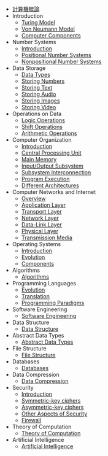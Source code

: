 - [計算機概論](/notes/computer-science/計算機概論/course-materials/course-materials)
- Introduction
    - [Turing Model](/notes/computer-science/計算機概論/ch01/1-1)
    - [Von Neumann Model](/notes/computer-science/計算機概論/ch01/1-2)
    - [Computer Components](/notes/computer-science/計算機概論/ch01/1-3)
- Number Systems
    - [Introduction](/notes/computer-science/計算機概論/ch02/2-1)
    - [Positional Number Systems](/notes/computer-science/計算機概論/ch02/2-2)
    - [Nonpositional Number Systems](/notes/computer-science/計算機概論/ch02/2-3)
- Data Storage
    - [Data Types](/notes/computer-science/計算機概論/ch03/3-1)
    - [Storing Numbers](/notes/computer-science/計算機概論/ch03/3-2)
    - [Storing Text](/notes/computer-science/計算機概論/ch03/3-3)
    - [Storing Audio](/notes/computer-science/計算機概論/ch03/3-4)
    - [Storing Images](/notes/computer-science/計算機概論/ch03/3-5)
    - [Storing Video](/notes/computer-science/計算機概論/ch03/3-6)
- Operations on Data
    - [Logic Operations](/notes/computer-science/計算機概論/ch04/4-1)
    - [Shift Operations](/notes/computer-science/計算機概論/ch04/4-2)
    - [Arithmetic Operations](/notes/computer-science/計算機概論/ch04/4-3)
- Computer Organization
    - [Introduction](/notes/computer-science/計算機概論/ch05/5-1)
    - [Central Processing Unit](/notes/computer-science/計算機概論/ch05/5-2)
    - [Main Memory](/notes/computer-science/計算機概論/ch05/5-3)
    - [Input/Output Subsystem](/notes/computer-science/計算機概論/ch05/5-4)
    - [Subsystem Interconnection](/notes/computer-science/計算機概論/ch05/5-5)
    - [Program Execution](/notes/computer-science/計算機概論/ch05/5-6)
    - [Different Architectures](/notes/computer-science/計算機概論/ch05/5-7)
- Computer Networks and Internet
    - [Overview](/notes/computer-science/計算機概論/ch06/6-1)
    - [Application Layer](/notes/computer-science/計算機概論/ch06/6-2)
    - [Transport Layer](/notes/computer-science/計算機概論/ch06/6-3)
    - [Network Layer](/notes/computer-science/計算機概論/ch06/6-4)
    - [Data-Link Layer](/notes/computer-science/計算機概論/ch06/6-5)
    - [Physical Layer](/notes/computer-science/計算機概論/ch06/6-6)
    - [Transmission Media](/notes/computer-science/計算機概論/ch06/6-7)
- Operating Systems
    - [Introduction](/notes/computer-science/計算機概論/ch07/7-1)
    - [Evolution](/notes/computer-science/計算機概論/ch07/7-2)
    - [Components](/notes/computer-science/計算機概論/ch07/7-3)
- Algorithms
    - [Algorithms](/notes/computer-science/計算機概論/ch08/8-1)
- Programming Languages
    - [Evolution](/notes/computer-science/計算機概論/ch09/9-1)
    - [Translation](/notes/computer-science/計算機概論/ch09/9-2)
    - [Programming Paradigms](/notes/computer-science/計算機概論/ch09/9-3)
- Software Engineering
    - [Software Engineering](/notes/computer-science/計算機概論/ch10/10-1)
- Data Structure
    - [Data Structure](/notes/computer-science/計算機概論/ch11/11-1)
- Abstract Data Types
    - [Abstract Data Types](/notes/computer-science/計算機概論/ch12/12-1)
- File Structure
    - [File Structure](/notes/computer-science/計算機概論/ch13/13-1)
- Databases
    - [Databases](/notes/computer-science/計算機概論/ch14/14-1)
- Data Compression
    - [Data Compression](/notes/computer-science/計算機概論/ch15/15-1)
- Security
    - [Introduction](/notes/computer-science/計算機概論/ch16/16-1)
    - [Symmetric-key ciphers](/notes/computer-science/計算機概論/ch16/16-2)
    - [Asymmetric-key ciphers](/notes/computer-science/計算機概論/ch16/16-3)
    - [Other Aspects of Security](/notes/computer-science/計算機概論/ch16/16-4)
    - [Firewall](/notes/computer-science/計算機概論/ch16/16-5)
- Theory of Computation
    - [Theory of Computation](/notes/computer-science/計算機概論/ch17/17-1)
- Artificial Intelligence
    - [Artificial Intelligence](/notes/computer-science/計算機概論/ch18/18-1)
